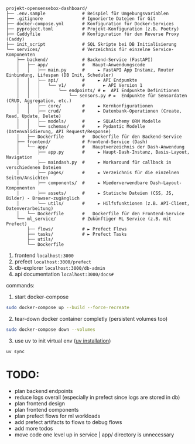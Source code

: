 ```
projekt-opensensebox-dashboard/
├── .env.sample              # Beispiel für Umgebungsvariablen
├── .gitignore               # Ignorierte Dateien für Git
├── docker-compose.yml       # Konfiguration für Docker-Services
├── pyproject.toml           # Projekt-Konfiguration (z.B. Poetry)
├── Caddyfile                # Konfiguration für den Reverse Proxy (Caddy)
├── init_script              # SQL Skripte bei DB Initialisierung
└── services/                # Verzeichnis für einzelne Service-Komponenten
    ├── backend/             # Backend-Service (FastAPI)
    │   ├── app/             #   Haupt-Anwendungscode
    │   │   ├── main.py      #     ► FastAPI App Instanz, Router Einbindung, Lifespan (DB Init, Scheduler)
    │   │   ├── api/         #     ► API Endpunkte
    │   │   │   └── v1/      #       ► API Version 1
    │   │   │       └── endpoints/ # ►  API Endpunkte Definitionen
    │   │   │           └── sensors.py # ►  Endpunkte für Sensordaten (CRUD, Aggregation, etc.)
    │   │   ├── core/        #     ► Kernkonfigurationen
    │   │   ├── crud/        #     ► Datenbank-Operationen (Create, Read, Update, Delete)
    │   │   ├── models/      #     ► SQLAlchemy ORM Modelle
    │   │   └── schemas/     #     ► Pydantic Modelle (Datenvalidierung, API Request/Response)
    │   ├── Dockerfile       #   Dockerfile für den Backend-Service
    ├── frontend/            # Frontend-Service (Dash)
    │   └── app/             #   Hauptverzeichnis der Dash-Anwendung
    │       ├── app.py       #     ► Haupt-Dash-Instanz, Basis-Layout, Navigation
    │       ├── maindash.py  #     ► Workaround für callback in verschiedenen Dateien
    │       ├── pages/       #     ► Verzeichnis für die einzelnen Seiten/Ansichten
    │       ├── components/  #     ► Wiederverwendbare Dash-Layout-Komponenten 
    │       ├── assets/      #     ► Statische Dateien (CSS, JS, Bilder) - Browser-zugänglich
    │       └── utils/       #     ► Hilfsfunktionen (z.B. API-Client, Datenverarbeitung)
    │   └── Dockerfile       #   Dockerfile für den Frontend-Service
    └── ml_service/          # Zukünftiger ML Service (z.B. mit Prefect)
        ├── flows/           # ► Prefect Flows
        ├── tasks/           # ► Prefect Tasks
        ├── utils/          
        └── Dockerfile       
```

1. frontend `localhost:3000`
2. prefect `localhost:3000/prefect`
3. db-explorer `localhost:3000/db-admin`
4. api documentation `localhost:3000/docs#`

commands:

1. start docker-compose
```sh
sudo docker-compose up --build --force-recreate
```

2. tear-down docker container completly (persistent volumes too)
```sh
sudo docker-compose down --volumes
```

3. use uv to init virtual env ([uv installation](https://docs.astral.sh/uv/getting-started/installation/))
```
uv sync
```

# TODO:
- plan backend endpoints
- reduce logs overall (especially in prefect since logs are stored in db)
- plan frontend design 
- plan frontend components
- plan prefect flows for ml workloads
- add prefect artifacts to flows to debug flows
- add more todos
- move code one level up in service | app/ directory is unnecessary
